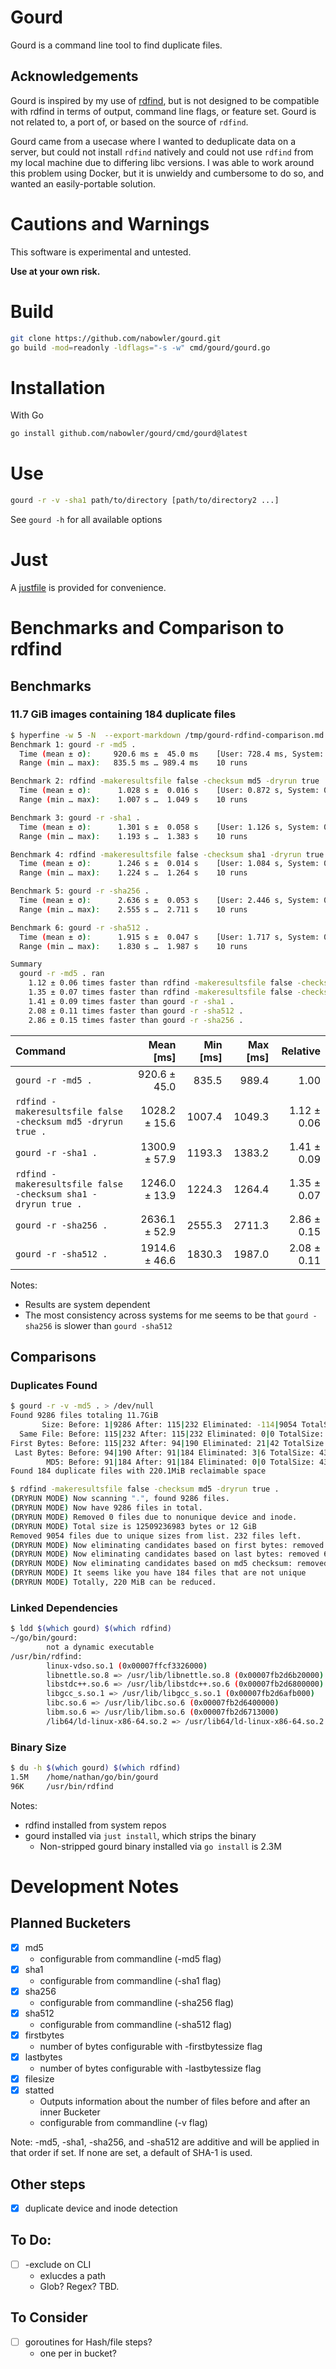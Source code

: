# Gourd

Gourd is a command line tool to find duplicate files.

## Acknowledgements

Gourd is inspired by my use of [rdfind](https://github.com/pauldreik/rdfind), but is not designed to be compatible with rdfind in terms of output, command line flags, or feature set. Gourd is not related to, a port of, or based on the source of `rdfind`.

Gourd came from a usecase where I wanted to deduplicate data on a server, but could not install `rdfind` natively and could not use `rdfind` from my local machine due to differing libc versions. I was able to work around this problem using Docker, but it is unwieldy and cumbersome to do so, and wanted an easily-portable solution.

# Cautions and Warnings

This software is experimental and untested.

**Use at your own risk.**

# Build

```sh
git clone https://github.com/nabowler/gourd.git
go build -mod=readonly -ldflags="-s -w" cmd/gourd/gourd.go
```

# Installation

With Go
```bash
go install github.com/nabowler/gourd/cmd/gourd@latest
```

# Use

```bash
gourd -r -v -sha1 path/to/directory [path/to/directory2 ...]
```

See `gourd -h` for all available options

# Just

A [justfile](https://github.com/casey/just) is provided for convenience.

# Benchmarks and Comparison to rdfind

## Benchmarks

### 11.7 GiB images containing 184 duplicate files

```sh
$ hyperfine -w 5 -N  --export-markdown /tmp/gourd-rdfind-comparison.md 'gourd -r -md5 .' 'rdfind -makeresultsfile false -checksum md5 -dryrun true .' 'gourd -r -sha1 .' 'rdfind -makeresultsfile false -checksum sha1 -dryrun true .' 'gourd -r -sha256 .' 'gourd -r -sha512 .'
Benchmark 1: gourd -r -md5 .
  Time (mean ± σ):     920.6 ms ±  45.0 ms    [User: 728.4 ms, System: 216.5 ms]
  Range (min … max):   835.5 ms … 989.4 ms    10 runs

Benchmark 2: rdfind -makeresultsfile false -checksum md5 -dryrun true .
  Time (mean ± σ):      1.028 s ±  0.016 s    [User: 0.872 s, System: 0.152 s]
  Range (min … max):    1.007 s …  1.049 s    10 runs

Benchmark 3: gourd -r -sha1 .
  Time (mean ± σ):      1.301 s ±  0.058 s    [User: 1.126 s, System: 0.200 s]
  Range (min … max):    1.193 s …  1.383 s    10 runs

Benchmark 4: rdfind -makeresultsfile false -checksum sha1 -dryrun true .
  Time (mean ± σ):      1.246 s ±  0.014 s    [User: 1.084 s, System: 0.158 s]
  Range (min … max):    1.224 s …  1.264 s    10 runs

Benchmark 5: gourd -r -sha256 .
  Time (mean ± σ):      2.636 s ±  0.053 s    [User: 2.446 s, System: 0.216 s]
  Range (min … max):    2.555 s …  2.711 s    10 runs

Benchmark 6: gourd -r -sha512 .
  Time (mean ± σ):      1.915 s ±  0.047 s    [User: 1.717 s, System: 0.222 s]
  Range (min … max):    1.830 s …  1.987 s    10 runs

Summary
  gourd -r -md5 . ran
    1.12 ± 0.06 times faster than rdfind -makeresultsfile false -checksum md5 -dryrun true .
    1.35 ± 0.07 times faster than rdfind -makeresultsfile false -checksum sha1 -dryrun true .
    1.41 ± 0.09 times faster than gourd -r -sha1 .
    2.08 ± 0.11 times faster than gourd -r -sha512 .
    2.86 ± 0.15 times faster than gourd -r -sha256 .
```

| Command | Mean [ms] | Min [ms] | Max [ms] | Relative |
|:---|---:|---:|---:|---:|
| `gourd -r -md5 .` | 920.6 ± 45.0 | 835.5 | 989.4 | 1.00 |
| `rdfind -makeresultsfile false -checksum md5 -dryrun true .` | 1028.2 ± 15.6 | 1007.4 | 1049.3 | 1.12 ± 0.06 |
| `gourd -r -sha1 .` | 1300.9 ± 57.9 | 1193.3 | 1383.2 | 1.41 ± 0.09 |
| `rdfind -makeresultsfile false -checksum sha1 -dryrun true .` | 1246.0 ± 13.9 | 1224.3 | 1264.4 | 1.35 ± 0.07 |
| `gourd -r -sha256 .` | 2636.1 ± 52.9 | 2555.3 | 2711.3 | 2.86 ± 0.15 |
| `gourd -r -sha512 .` | 1914.6 ± 46.6 | 1830.3 | 1987.0 | 2.08 ± 0.11 |

Notes:
 - Results are system dependent
 - The most consistency across systems for me seems to be that `gourd -sha256` is slower than `gourd -sha512`

## Comparisons

### Duplicates Found
```sh
$ gourd -r -v -md5 . > /dev/null
Found 9286 files totaling 11.7GiB
       Size: Before: 1|9286 After: 115|232 Eliminated: -114|9054 TotalSize: 447.6MiB Took: 139.169211ms
  Same File: Before: 115|232 After: 115|232 Eliminated: 0|0 TotalSize: 447.6MiB Took: 55.478µs
First Bytes: Before: 115|232 After: 94|190 Eliminated: 21|42 TotalSize: 435.2MiB Took: 2.647062ms
 Last Bytes: Before: 94|190 After: 91|184 Eliminated: 3|6 TotalSize: 434.1MiB Took: 2.074249ms
        MD5: Before: 91|184 After: 91|184 Eliminated: 0|0 TotalSize: 434.1MiB Took: 638.124048ms
Found 184 duplicate files with 220.1MiB reclaimable space
```

```sh
$ rdfind -makeresultsfile false -checksum md5 -dryrun true .
(DRYRUN MODE) Now scanning ".", found 9286 files.
(DRYRUN MODE) Now have 9286 files in total.
(DRYRUN MODE) Removed 0 files due to nonunique device and inode.
(DRYRUN MODE) Total size is 12509236983 bytes or 12 GiB
Removed 9054 files due to unique sizes from list. 232 files left.
(DRYRUN MODE) Now eliminating candidates based on first bytes: removed 42 files from list. 190 files left.
(DRYRUN MODE) Now eliminating candidates based on last bytes: removed 6 files from list. 184 files left.
(DRYRUN MODE) Now eliminating candidates based on md5 checksum: removed 0 files from list. 184 files left.
(DRYRUN MODE) It seems like you have 184 files that are not unique
(DRYRUN MODE) Totally, 220 MiB can be reduced.
```

### Linked Dependencies
```sh
$ ldd $(which gourd) $(which rdfind)
~/go/bin/gourd:
        not a dynamic executable
/usr/bin/rdfind:
        linux-vdso.so.1 (0x00007ffcf3326000)
        libnettle.so.8 => /usr/lib/libnettle.so.8 (0x00007fb2d6b20000)
        libstdc++.so.6 => /usr/lib/libstdc++.so.6 (0x00007fb2d6800000)
        libgcc_s.so.1 => /usr/lib/libgcc_s.so.1 (0x00007fb2d6afb000)
        libc.so.6 => /usr/lib/libc.so.6 (0x00007fb2d6400000)
        libm.so.6 => /usr/lib/libm.so.6 (0x00007fb2d6713000)
        /lib64/ld-linux-x86-64.so.2 => /usr/lib64/ld-linux-x86-64.so.2 (0x00007fb2d6bcd000)
```

### Binary Size

```sh
$ du -h $(which gourd) $(which rdfind)
1.5M    /home/nathan/go/bin/gourd
96K     /usr/bin/rdfind
```

Notes:
 - rdfind installed from system repos
 - gourd installed via `just install`, which strips the binary
   - Non-stripped gourd binary installed via `go install` is 2.3M



# Development Notes
## Planned Bucketers

- [x] md5
  - configurable from commandline (-md5 flag)
- [x] sha1
  - configurable from commandline (-sha1 flag)
- [x] sha256
  - configurable from commandline (-sha256 flag)
- [x] sha512
  - configurable from commandline (-sha512 flag)
- [x] firstbytes
  - number of bytes configurable with -firstbytessize flag
- [x] lastbytes
  - number of bytes configurable with -lastbytessize flag
- [x] filesize
- [x] statted
  - Outputs information about the number of files before and after an inner Bucketer
  - configurable from commandline (-v flag)

Note: -md5, -sha1, -sha256, and -sha512 are additive and will be applied in that order if set. If none are set, a default of SHA-1 is used.

## Other steps

- [x] duplicate device and inode detection

## To Do:
- [ ] -exclude on CLI
  - exlucdes a path
  - Glob? Regex? TBD.

## To Consider

- [ ] goroutines for Hash/file steps?
  - one per in bucket?

